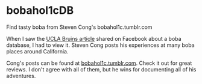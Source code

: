 # bobahol1cDB
Find tasty boba from Steven Cong's bobahol1c.tumblr.com

When I saw the <a href="http://dailybruin.com/2015/09/19/ucla-graduate-student-tastes-tea-to-build-boba-database/">UCLA Bruins article</a> shared on Facebook about a boba database, I had to view it. Steven Cong posts his experiences at many boba places around California.

Cong's posts can be found at <a href="http://bobahol1c.tumblr.com">bobahol1c.tumblr.com</a>. Check it out for great reviews. I don't agree with all of them, but he wins for documenting all of his adventures.
